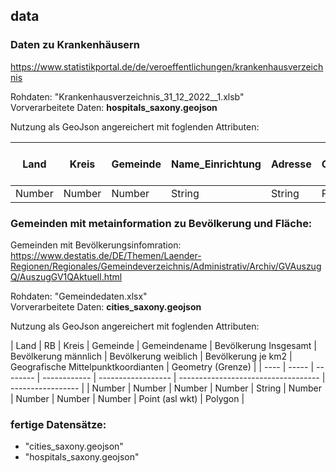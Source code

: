 ## data

### Daten zu Krankenhäusern
https://www.statistikportal.de/de/veroeffentlichungen/krankenhausverzeichnis

Rohdaten: "Krankenhausverzeichnis_31_12_2022__1.xlsb"<br>
Vorverarbeitete Daten: **hospitals_saxony.geojson**

Nutzung als GeoJson angereichert mit foglenden Attributen:

| Land | Kreis | Gemeinde | Name_Einrichtung | Adresse | Geokoordinate | Traeger | Einrichtungstyp | Allgemeine_Notfallversorgung | Betten insgesamt | Betten innere Medizin | Betten Kardiologie | Betten Allgemeine Chirurgie |Betten Herzchirurgie |Betten Urologie | Betten HNO | Betten Psychatrie |
| ------------- | ------------- | ------------- | ------------- | ------------- | ------------- | ------------- | ------------- | ------------- | ------------- | ------------- | ------------- | ------------- |------------- |------------- | ------------- | ------------- |
| Number | Number | Number | String | String | Point | Number | Number | Boolean | Number | Number | Number | Number | Number | Number | Number | Number |

### Gemeinden mit metainformation zu Bevölkerung und Fläche:
Gemeinden mit Bevölkerungsinfomration: https://www.destatis.de/DE/Themen/Laender-Regionen/Regionales/Gemeindeverzeichnis/Administrativ/Archiv/GVAuszugQ/AuszugGV1QAktuell.html<br>

Rohdaten: "Gemeindedaten.xlsx"<br>
Vorverarbeitete Daten: **cities_saxony.geojson**<br>

Nutzung als GeoJson angereichert mit foglenden Attributen:

| Land | RB | Kreis | Gemeinde | Gemeindename | Bevölkerung Insgesamt | Bevölkerung männlich | Bevölkerung weiblich | Bevölkerung je km2 | Geografische Mittelpunktkoordianten | Geometry (Grenze) |
| ---- | ----- | -------- | ------------ | ------------------ | ----------------------------------- | ----------------- | 
| Number | Number | Number | Number | String | Number | Number | Number | Number | Point (asl wkt) | Polygon | 

### fertige Datensätze:
- "cities_saxony.geojson"
- "hospitals_saxony.geojson"

